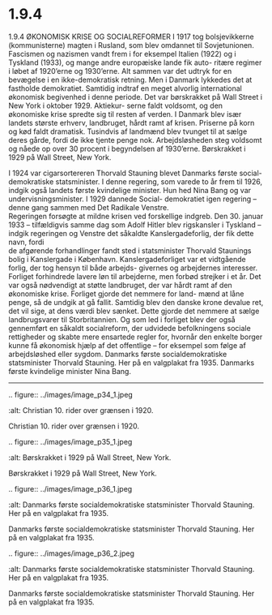 # 1.9.4

1.9.4 
ØKONOMISK KRISE OG SOCIALREFORMER
I 1917 tog bolsjevikkerne (kommunisterne) magten i Rusland, som blev 
omdannet til Sovjetunionen. Fascismen og nazismen vandt frem i for eksempel 
Italien	(1922)	og	i	Tyskland	(1933),	og	mange	andre	europæiske	lande	fik	auto-
ritære regimer i løbet af 1920’erne og 1930’erne. Alt sammen var det udtryk 
for en bevægelse i en ikke-demokratisk retning. Men i Danmark lykkedes det at 
fastholde demokratiet.
Samtidig indtraf en meget alvorlig international økonomisk begivenhed i denne 
periode. Det var børskrakket på Wall Street i New York i oktober 1929. Aktiekur-
serne faldt voldsomt, og den økonomiske krise spredte sig til resten af verden. 
I Danmark blev især landets største erhverv, landbruget, hårdt ramt af krisen. 
Priserne på korn og kød faldt dramatisk. Tusindvis af landmænd blev tvunget 
til at sælge deres gårde, fordi de ikke tjente penge nok. Arbejdsløsheden steg 
voldsomt og nåede op over 30 procent i begyndelsen af 1930’erne.
Børskrakket i 1929 på Wall Street, New York.
 
 I 1924 var cigarsortereren Thorvald Stauning blevet Danmarks første social- 
demokratiske statsminister.
I denne regering, som varede to år frem til 1926, indgik også landets første kvindelige 
minister. Hun hed Nina Bang og var undervisningsminister. I 1929 dannede Social- 
demokratiet igen regering – denne gang sammen med Det Radikale Venstre.  
Regeringen forsøgte at mildne krisen ved forskellige indgreb. Den 30. januar 1933 
– tilfældigvis samme dag som Adolf Hitler blev rigskansler i Tyskland – indgik 
regeringen	og	Venstre	det	såkaldte	Kanslergadeforlig,	der	fik	dette	navn,	fordi	
de afgørende forhandlinger fandt sted i statsminister Thorvald Staunings bolig i 
Kanslergade i København.
Kanslergadeforliget var et vidtgående forlig, der tog hensyn til både arbejds-
givernes og arbejdernes interesser. Forliget forhindrede lavere løn til arbejderne, 
men forbød strejker i et år. Det var også nødvendigt at støtte landbruget, der 
var hårdt ramt af den økonomiske krise. Forliget gjorde det nemmere for land-
mænd at låne penge, så de undgik at gå fallit. Samtidig blev den danske krone 
devalue ret, det vil sige, at dens værdi blev sænket. Dette gjorde det nemmere at 
sælge landbrugsvarer til Storbritannien.
Og som led i forliget blev der også gennemført en såkaldt socialreform, der 
udvidede befolkningens sociale rettigheder og skabte mere ensartede regler for, 
hvornår	den	enkelte	borger	kunne	få	økonomisk	hjælp	af	det	offentlige	–	for	
eksempel som følge af arbejdsløshed eller sygdom.
Danmarks første socialdemokratiske 
statsminister Thorvald Stauning. Her 
på en valgplakat fra 1935.
Danmarks første kvindelige minister 
Nina Bang.
 
 ---

<!-- Figures extracted from nearby pages -->

.. figure:: ../images/image_p34_1.jpeg

   :alt: Christian 10. rider over grænsen i 1920.

   Christian 10. rider over grænsen i 1920.

.. figure:: ../images/image_p35_1.jpeg

   :alt: Børskrakket i 1929 på Wall Street, New York.

   Børskrakket i 1929 på Wall Street, New York.

.. figure:: ../images/image_p36_1.jpeg

   :alt: Danmarks første socialdemokratiske statsminister Thorvald Stauning. Her på en valgplakat fra 1935.

   Danmarks første socialdemokratiske statsminister Thorvald Stauning. Her på en valgplakat fra 1935.

.. figure:: ../images/image_p36_2.jpeg

   :alt: Danmarks første socialdemokratiske statsminister Thorvald Stauning. Her på en valgplakat fra 1935.

   Danmarks første socialdemokratiske statsminister Thorvald Stauning. Her på en valgplakat fra 1935.
